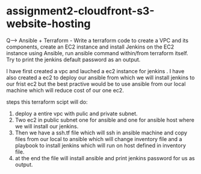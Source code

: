 # assignment2-cloudfront-s3-website-hosting

Q--> Ansible + Terraform - Write a terraform code to create a VPC and its components, create an EC2 instance and install Jenkins on the EC2 instance using Ansible, run ansible command within/from terraform itself. Try to print the jenkins default password as an output.


I have first created a vpc and lauched a ec2 instance for jenkins .
I have also created a ec2 to deploy our ansible from which we will install jenkins to our frist ec2 but the best practive would be to use ansible from our local machine which will reduce cost of our one ec2.

steps this terraform scipt will do:

1) deploy a entire vpc with pulic and private subnet.
2) Two ec2 in public subnet one for ansible and one for ansible host where we will install our jenkins.
3) Then we have a ssh.tf file which will ssh in ansible machine and copy files from our local to ansible which will change inventory file and a playbook to    install jenkins which will run on host defined in inventory file.
4) at the end the file will install ansible and print jenkins password for us as output.

